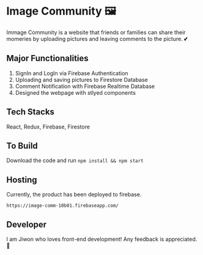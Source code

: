 # Image Community :framed_picture:

Immage Community is a website that friends or families can share their momeries by uploading pictures and leaving comments to the picture. :two_hearts:

## Major Functionalities

1. SignIn and LogIn via Firebase Authentication
2. Uploading and saving pictures to Firestore Database
3. Comment Notification with Firebase Realtime Database
4. Designed the webpage with stlyed components

## Tech Stacks

React, Redux, Firebase, Firestore

## To Build

Download the code and run `npm install && npm start`

## Hosting 

Currently, the product has been deployed to firebase.

```
https://image-comm-10b01.firebaseapp.com/
```

## Developer

I am Jiwon who loves front-end development! Any feedback is appreciated. :pray:
